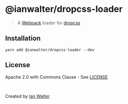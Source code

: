 # @ianwalter/dropcss-loader
> A [Webpack][webpackUrl] loader for [dropcss][dropcssUrl]

## Installation

```console
yarn add @ianwalter/dropcss-loader --dev
```

## License

Apache 2.0 with Commons Clause - See [LICENSE][licenseUrl]

&nbsp;

Created by [Ian Walter](https://iankwalter.com)

[webpackUrl]: https://webpack.js.org/
[dropcssUrl]: https://github.com/leeoniya/dropcss
[licenseUrl]: https://github.com/ianwalter/dropcss-loader/blob/master/LICENSE
